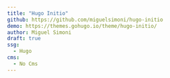 ```yaml
---
title: "Hugo Initio"
github: https://github.com/miguelsimoni/hugo-initio
demo: https://themes.gohugo.io/theme/hugo-initio/
author: Miguel Simoni
draft: true
ssg:
  - Hugo
cms:
  - No Cms
---
```

